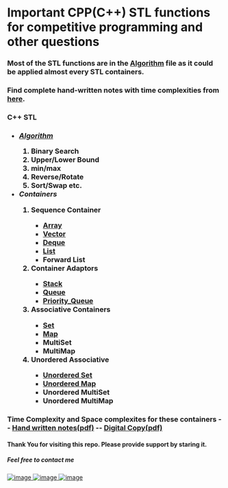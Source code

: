 # Important CPP(C++) STL functions for competitive programming and other questions

### Most of the STL functions are in the [Algorithm](https://github.com/geeky01adarsh/CPP_STL/blob/main/algorithm.cpp) file as it could be applied almost every STL containers.

### Find complete hand-written notes with time complexities from [here](https://drive.google.com/file/d/1aDsx8ZYymjhLZm5JwtSmTsaojvucdXzr/view?usp=sharing).

<h3> C++ STL <h3>
<ul>
  <a href="https://github.com/geeky01adarsh/CPP_STL/blob/main/algorithm.cpp"><li><em>Algorithm</em></li></a>
    <ol>
      <li>Binary Search</li>
      <li>Upper/Lower Bound</li>
      <li>min/max</li>
      <li>Reverse/Rotate</li>
      <li>Sort/Swap etc.</li>
    </ol> 
  <li><em>Containers</em></li>
    <ol>
      <li>Sequence Container</li>
        <ul type="star">
           <a href="https://github.com/geeky01adarsh/CPP_STL/blob/main/array.cpp"><li>Array</li></a>
          <a href="https://github.com/geeky01adarsh/CPP_STL/blob/main/vector.cpp"><li>Vector</li></a>
          <a href="https://github.com/geeky01adarsh/CPP_STL/blob/main/deque.cpp"><li>Deque</li></a>
          <a href="https://github.com/geeky01adarsh/CPP_STL/blob/main/list.cpp"><li>List</li></a>
          <li>Forward List</li>
        </ul>
      <li>Container Adaptors</li>
        <ul type="star">
           <a href="https://github.com/geeky01adarsh/CPP_STL/blob/main/stacks.cpp"><li>Stack</li></a>
          <a href="https://github.com/geeky01adarsh/CPP_STL/blob/main/queue.cpp"><li>Queue</li></a>
          <a href="https://github.com/geeky01adarsh/CPP_STL/blob/main/priority_queue.cpp"><li>Priority_Queue</li></a>
        </ul>
      <li>Associative Containers</li>
        <ul>
          <a href="https://github.com/geeky01adarsh/CPP_STL/blob/main/set.cpp"><li>Set</li></a>
          <a href="https://github.com/geeky01adarsh/CPP_STL/blob/main/map.cpp"><li>Map</li></a>
          <li>MultiSet</li>
          <li>MultiMap</li>
        </ul>
      <li>Unordered Associative</li>
        <ul>
          <a href="https://github.com/geeky01adarsh/CPP_STL/blob/main/unordered_set.cpp"><li>Unordered Set</li></a>
          <a href="https://github.com/geeky01adarsh/CPP_STL/blob/main/unordered_map.cpp"><li>Unordered Map</li></a>
          <li>Unordered MultiSet</li>
          <li>Unordered MultiMap</li>
        </ul>
    <ol>
      
</ul>
      
### Time Complexity and Space complexites for these containers -- [Hand written notes(pdf)](https://drive.google.com/file/d/1aBsuM59ileYqExvXOmK7IAcvjUT7DPre/view?usp=sharing) -- [Digital Copy(pdf)](https://drive.google.com/file/d/1DkKDrURUyOl9OO2N0hHHfZkPxso7Fh9Q/view?usp=sharing)
       
#### Thank You for visiting this repo. Please provide support by staring it.
##### Feel free to contact me 
[![image](https://user-images.githubusercontent.com/74068552/128004471-32cc18b7-4ce6-4faa-9536-410607433b08.png)
](adarsh91094@gmail.com)   [![image](https://user-images.githubusercontent.com/74068552/128004564-e85e171a-0869-4c1f-9451-eb49254e8ea9.png)
](https://www.linkedin.com/in/adarsh-navneet-sinha-34a36419a/)     [![image](https://user-images.githubusercontent.com/74068552/128004703-5babc26d-679a-43a0-8d6b-9e4146d8f65a.png)
](https://twitter.com/geeky01adarsh)
